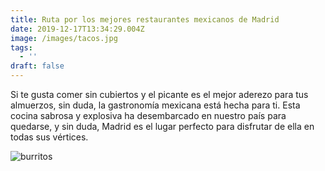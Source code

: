 ```yaml
---
title: Ruta por los mejores restaurantes mexicanos de Madrid
date: 2019-12-17T13:34:29.004Z
image: /images/tacos.jpg
tags:
  - ''
draft: false
---
```

Si te gusta comer sin cubiertos y el picante es el mejor aderezo para tus almuerzos, sin duda, la gastronomía mexicana está hecha para ti. Esta cocina sabrosa y explosiva ha desembarcado en nuestro país para quedarse, y sin duda, Madrid es el lugar perfecto para disfrutar de ella en todas sus vértices. 

![burritos](/images/burritos.jpg)


